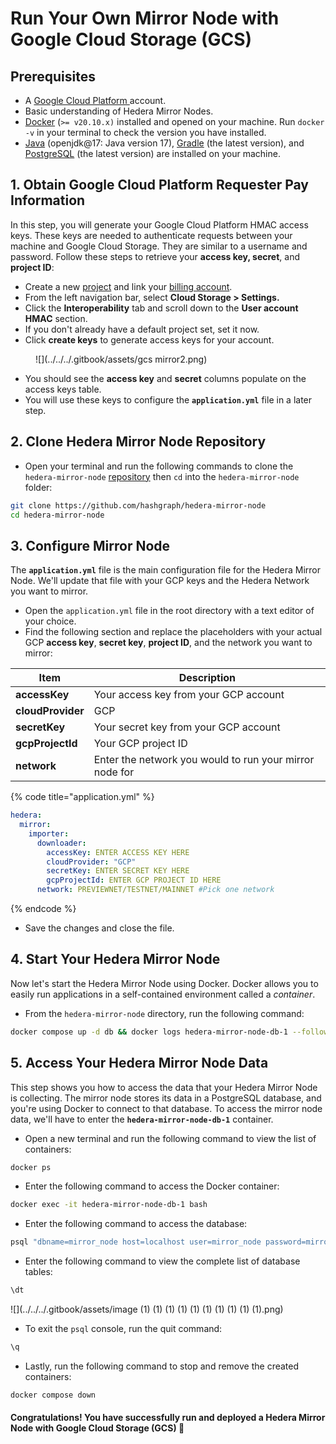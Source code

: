 # Run Your Own Mirror Node with Google Cloud Storage (GCS)

## Prerequisites

* A [Google Cloud Platform ](https://cloud.google.com/)account.
* Basic understanding of Hedera Mirror Nodes.
* [Docker](https://www.docker.com/) (`>= v20.10.x)` installed and opened on your machine. Run `docker -v` in your terminal to check the version you have installed.
* [Java](https://www.java.com/en/) (openjdk@17: Java version 17), [Gradle](https://gradle.org/install/) (the latest version), and [PostgreSQL](https://www.postgresql.org/) (the latest version) are installed on your machine.

## 1. Obtain Google Cloud Platform Requester Pay Information

In this step, you will generate your Google Cloud Platform HMAC access keys. These keys are needed to authenticate requests between your machine and Google Cloud Storage. They are similar to a username and password. Follow these steps to retrieve your **access key, secret**, and **project ID**:

* Create a new [project](https://cloud.google.com/resource-manager/docs/creating-managing-projects) and link your [billing account](https://cloud.google.com/billing/docs/how-to/manage-billing-account).
* From the left navigation bar, select **Cloud Storage > Settings.**
* Click the **Interoperability** tab and scroll down to the **User account HMAC** section.
* If you don't already have a default project set, set it now.
* Click **create keys** to generate access keys for your account.

<figure>

![](../../../.gitbook/assets/gcs mirror2.png)<figcaption></figcaption></figure>

* You should see the **access key** and **secret** columns populate on the access keys table.
* You will use these keys to configure the **`application.yml`** file in a later step.

## 2. Clone Hedera Mirror Node Repository

* Open your terminal and run the following commands to clone the `hedera-mirror-node` [repository](https://github.com/hashgraph/hedera-mirror-node) then `cd` into the `hedera-mirror-node` folder:

```bash
git clone https://github.com/hashgraph/hedera-mirror-node
cd hedera-mirror-node
```

## 3. Configure Mirror Node

The **`application.yml`** file is the main configuration file for the Hedera Mirror Node. We'll update that file with your GCP keys and the Hedera Network you want to mirror.

* Open the `application.yml` file in the root directory with a text editor of your choice.
* Find the following section and replace the placeholders with your actual GCP **access key**, **secret key**, **project ID**, and the network you want to mirror:

| Item              | Description                                             |
| ----------------- | ------------------------------------------------------- |
| **accessKey**     | Your access key from your GCP account                   |
| **cloudProvider** | GCP                                                     |
| **secretKey**     | Your secret key from your GCP account                   |
| **gcpProjectId**  | Your GCP project ID                                     |
| **network**       | Enter the network you would to run your mirror node for |

{% code title="application.yml" %}
```yaml
hedera:
  mirror:
    importer: 
      downloader:
        accessKey: ENTER ACCESS KEY HERE
        cloudProvider: "GCP"
        secretKey: ENTER SECRET KEY HERE
        gcpProjectId: ENTER GCP PROJECT ID HERE
      network: PREVIEWNET/TESTNET/MAINNET #Pick one network
```
{% endcode %}

* Save the changes and close the file.

## 4. Start Your Hedera Mirror Node

Now let's start the Hedera Mirror Node using Docker. Docker allows you to easily run applications in a self-contained environment called a _container_.

* From the `hedera-mirror-node` directory, run the following command:

```bash
docker compose up -d db && docker logs hedera-mirror-node-db-1 --follow
```

## 5. Access Your Hedera Mirror Node Data

This step shows you how to access the data that your Hedera Mirror Node is collecting. The mirror node stores its data in a PostgreSQL database, and you're using Docker to connect to that database. To access the mirror node data, we'll have to enter the **`hedera-mirror-node-db-1`** container.

* Open a new terminal and run the following command to view the list of containers:

```bash
docker ps
```

* Enter the following command to access the Docker container:

```bash
docker exec -it hedera-mirror-node-db-1 bash
```

* Enter the following command to access the database:

```bash
psql "dbname=mirror_node host=localhost user=mirror_node password=mirror_node_pass port=5432"
```

* Enter the following command to view the complete list of database tables:

```bash
\dt
```

![](../../../.gitbook/assets/image (1) (1) (1) (1) (1) (1) (1) (1) (1) (1).png)

* To exit the `psql` console, run the quit command:

```bash
\q
```

* Lastly, run the following command to stop and remove the created containers:

```bash
docker compose down
```

#### Congratulations! You have successfully run and deployed a Hedera Mirror Node with Google Cloud Storage (GCS) 🚀
